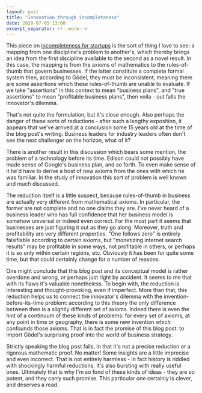 ```yaml
---
layout: post
title: "Innovation through incompleteness"
date: 2020-07-05 13:00
excerpt_separator: <!--more-->
---
```


This piece on [incompleteness for startups](https://skibinsky.com/godel-incompleteness-for-startups/) is the sort of thing I love to see: a mapping from one discipline's problem to another's, which thereby brings an idea from the first discipline available to the second as a novel result. In this case, the mapping is from the axioms of mathematics to the rules-of-thumb that govern businesses. If the latter constitute a complete formal system then, according to Gödel, they must be inconsistent, meaning there are some assertions which these rules-of-thumb are unable to evaluate. If we take "assertions" in this context to mean "business plans", and "true assertions" to mean "profitable business plans", then voila - out falls the innovator's dilemma.

<!--more-->

That's not quite the formulation, but it's close enough. Also perhaps the danger of these sorts of reductions - after such a lengthy exposition, it appears that we've arrived at a conclusion some 15 years old at the time of the blog post's writing. Business leaders for industry leaders often don't see the next challenger on the horizon, what of it?

There is another result in this discussion which bears some mention, the problem of a technology before its time. Edison could not possibly have made sense of Google's business plan, and so forth. To even make sense of it he'd have to derive a host of new axioms from the ones with which he was familiar. In the study of innovation this sort of problem is well known and much discussed.

The reduction itself is a little suspect, because rules-of-thumb in business are actually very different from mathematical axioms. In particular, the former are not complete and no one claims they are. I've never heard of a business leader who has full confidence that her business model is somehow universal or indeed even correct. For the most part it seems that businesses are just figuring it out as they go along. Moreover, truth and profitability are very different properties. "One follows zero" is entirely falsifiable according to certain axioms, but "monetizing internet search results" may be profitable in some ways, not profitable in others, or perhaps it is so only within certain regions, etc. Obviously it has been for quite some time, but that could certainly change for a number of reasons.

One might conclude that this blog post and its conceptual model is rather overdone and wrong, or perhaps just right by accident. It seems to me that with its flaws it's valuable nonetheless. To begin with, the reduction is interesting and thought-provoking, even if imperfect. More than that, this reduction helps us to connect the innovator's dilemma with the invention-before-its-time problem: according to this theory the only difference between then is a slightly different set of axioms. Indeed there is even the hint of a continuum of these kinds of problems: for every set of axioms, at any point in time or geography, there is some new invention which confounds those axioms. That is in fact the promise of this blog post: to import Gödel's surprising proof into the world of business strategy.

Strictly speaking the blog post fails, in that it's not a precise reduction or a rigorous mathematic proof. No matter! Some insights are a little imprecise and even incorrect. That is not entirely harmless - in fact history is riddled with shockingly harmful reductions. It's also bursting with really useful ones. Ultimately that is why I'm so fond of these kinds of ideas - they are so potent, and they carry such promise. This particular one certainly is clever, and deserves a read.